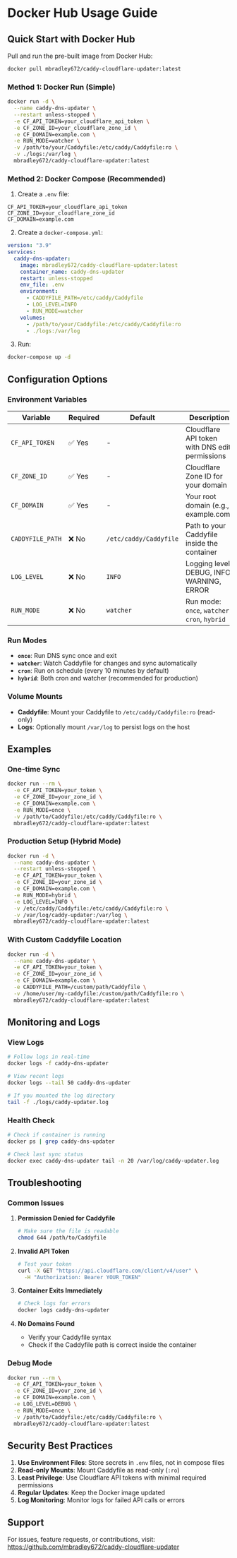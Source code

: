 # Docker Hub Usage Guide

## Quick Start with Docker Hub

Pull and run the pre-built image from Docker Hub:

```bash
docker pull mbradley672/caddy-cloudflare-updater:latest
```

### Method 1: Docker Run (Simple)

```bash
docker run -d \
  --name caddy-dns-updater \
  --restart unless-stopped \
  -e CF_API_TOKEN=your_cloudflare_api_token \
  -e CF_ZONE_ID=your_cloudflare_zone_id \
  -e CF_DOMAIN=example.com \
  -e RUN_MODE=watcher \
  -v /path/to/your/Caddyfile:/etc/caddy/Caddyfile:ro \
  -v ./logs:/var/log \
  mbradley672/caddy-cloudflare-updater:latest
```

### Method 2: Docker Compose (Recommended)

1. Create a `.env` file:
```env
CF_API_TOKEN=your_cloudflare_api_token
CF_ZONE_ID=your_cloudflare_zone_id
CF_DOMAIN=example.com
```

2. Create a `docker-compose.yml`:
```yaml
version: "3.9"
services:
  caddy-dns-updater:
    image: mbradley672/caddy-cloudflare-updater:latest
    container_name: caddy-dns-updater
    restart: unless-stopped
    env_file: .env
    environment:
      - CADDYFILE_PATH=/etc/caddy/Caddyfile
      - LOG_LEVEL=INFO
      - RUN_MODE=watcher
    volumes:
      - /path/to/your/Caddyfile:/etc/caddy/Caddyfile:ro
      - ./logs:/var/log
```

3. Run:
```bash
docker-compose up -d
```

## Configuration Options

### Environment Variables

| Variable | Required | Default | Description |
|----------|----------|---------|-------------|
| `CF_API_TOKEN` | ✅ Yes | - | Cloudflare API token with DNS edit permissions |
| `CF_ZONE_ID` | ✅ Yes | - | Cloudflare Zone ID for your domain |
| `CF_DOMAIN` | ✅ Yes | - | Your root domain (e.g., example.com) |
| `CADDYFILE_PATH` | ❌ No | `/etc/caddy/Caddyfile` | Path to your Caddyfile inside the container |
| `LOG_LEVEL` | ❌ No | `INFO` | Logging level: DEBUG, INFO, WARNING, ERROR |
| `RUN_MODE` | ❌ No | `watcher` | Run mode: `once`, `watcher`, `cron`, `hybrid` |

### Run Modes

- **`once`**: Run DNS sync once and exit
- **`watcher`**: Watch Caddyfile for changes and sync automatically 
- **`cron`**: Run on schedule (every 10 minutes by default)
- **`hybrid`**: Both cron and watcher (recommended for production)

### Volume Mounts

- **Caddyfile**: Mount your Caddyfile to `/etc/caddy/Caddyfile:ro` (read-only)
- **Logs**: Optionally mount `/var/log` to persist logs on the host

## Examples

### One-time Sync
```bash
docker run --rm \
  -e CF_API_TOKEN=your_token \
  -e CF_ZONE_ID=your_zone_id \
  -e CF_DOMAIN=example.com \
  -e RUN_MODE=once \
  -v /path/to/Caddyfile:/etc/caddy/Caddyfile:ro \
  mbradley672/caddy-cloudflare-updater:latest
```

### Production Setup (Hybrid Mode)
```bash
docker run -d \
  --name caddy-dns-updater \
  --restart unless-stopped \
  -e CF_API_TOKEN=your_token \
  -e CF_ZONE_ID=your_zone_id \
  -e CF_DOMAIN=example.com \
  -e RUN_MODE=hybrid \
  -e LOG_LEVEL=INFO \
  -v /etc/caddy/Caddyfile:/etc/caddy/Caddyfile:ro \
  -v /var/log/caddy-updater:/var/log \
  mbradley672/caddy-cloudflare-updater:latest
```

### With Custom Caddyfile Location
```bash
docker run -d \
  --name caddy-dns-updater \
  -e CF_API_TOKEN=your_token \
  -e CF_ZONE_ID=your_zone_id \
  -e CF_DOMAIN=example.com \
  -e CADDYFILE_PATH=/custom/path/Caddyfile \
  -v /home/user/my-caddyfile:/custom/path/Caddyfile:ro \
  mbradley672/caddy-cloudflare-updater:latest
```

## Monitoring and Logs

### View Logs
```bash
# Follow logs in real-time
docker logs -f caddy-dns-updater

# View recent logs
docker logs --tail 50 caddy-dns-updater

# If you mounted the log directory
tail -f ./logs/caddy-updater.log
```

### Health Check
```bash
# Check if container is running
docker ps | grep caddy-dns-updater

# Check last sync status
docker exec caddy-dns-updater tail -n 20 /var/log/caddy-updater.log
```

## Troubleshooting

### Common Issues

1. **Permission Denied for Caddyfile**
   ```bash
   # Make sure the file is readable
   chmod 644 /path/to/Caddyfile
   ```

2. **Invalid API Token**
   ```bash
   # Test your token
   curl -X GET "https://api.cloudflare.com/client/v4/user" \
     -H "Authorization: Bearer YOUR_TOKEN"
   ```

3. **Container Exits Immediately**
   ```bash
   # Check logs for errors
   docker logs caddy-dns-updater
   ```

4. **No Domains Found**
   - Verify your Caddyfile syntax
   - Check if the Caddyfile path is correct inside the container

### Debug Mode
```bash
docker run --rm \
  -e CF_API_TOKEN=your_token \
  -e CF_ZONE_ID=your_zone_id \
  -e CF_DOMAIN=example.com \
  -e LOG_LEVEL=DEBUG \
  -e RUN_MODE=once \
  -v /path/to/Caddyfile:/etc/caddy/Caddyfile:ro \
  mbradley672/caddy-cloudflare-updater:latest
```

## Security Best Practices

1. **Use Environment Files**: Store secrets in `.env` files, not in compose files
2. **Read-only Mounts**: Mount Caddyfile as read-only (`:ro`)
3. **Least Privilege**: Use Cloudflare API tokens with minimal required permissions
4. **Regular Updates**: Keep the Docker image updated
5. **Log Monitoring**: Monitor logs for failed API calls or errors

## Support

For issues, feature requests, or contributions, visit:
https://github.com/mbradley672/caddy-cloudflare-updater
